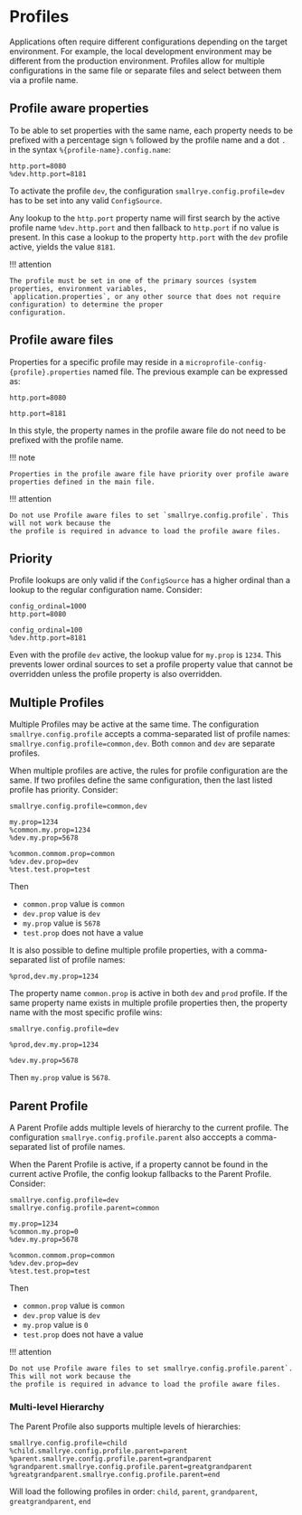 # Profiles

Applications often require different configurations depending on the target environment. For example, the local 
development environment may be different from the production environment. Profiles allow for multiple configurations 
in the same file or separate files and select between them via a profile name.

## Profile aware properties

To be able to set properties with the same name, each property needs to be prefixed with a percentage sign `%` followed 
by the profile name and a dot `.` in the syntax `%{profile-name}.config.name`:

```properties title="META-INF/microprofile-config.properties"
http.port=8080
%dev.http.port=8181
```

To activate the profile `dev`, the configuration `smallrye.config.profile=dev` has to be set into any valid 
`ConfigSource`.

Any lookup to the `http.port` property name will first search by the active profile name `%dev.http.port` and then 
fallback to `http.port` if no value is present. In this case a lookup to the property `http.port` with the `dev` profile 
active, yields the value `8181`.

!!! attention

    The profile must be set in one of the primary sources (system properties, environment variables, 
    `application.properties`, or any other source that does not require configuration) to determine the proper 
    configuration.

## Profile aware files

Properties for a specific profile may reside in a `microprofile-config-{profile}.properties` named file. The previous 
example can be expressed as:

```properties title="META-INF/microprofile-config.properties"
http.port=8080
```

```properties title="META-INF/microprofile-config-dev.properties"
http.port=8181
```

In this style, the property names in the profile aware file do not need to be prefixed with the profile name.

!!! note

    Properties in the profile aware file have priority over profile aware properties defined in the main file.

!!! attention

    Do not use Profile aware files to set `smallrye.config.profile`. This will not work because the 
    the profile is required in advance to load the profile aware files.

## Priority

Profile lookups are only valid if the `ConfigSource` has a higher ordinal than a lookup to the regular configuration 
name. Consider:

```properties title="main.properties"
config_ordinal=1000
http.port=8080
```

```properties title="profile.properties"
config_ordinal=100
%dev.http.port=8181
```

Even with the profile `dev` active, the lookup value for `my.prop` is `1234`. This prevents lower ordinal sources to 
set a profile property value that cannot be overridden unless the profile property is also overridden.

## Multiple Profiles

Multiple Profiles may be active at the same time. The configuration `smallrye.config.profile` accepts a comma-separated 
list of profile names: `smallrye.config.profile=common,dev`. Both `common` and `dev` are separate profiles.

When multiple profiles are active, the rules for profile configuration are the same. If two profiles define the same 
configuration, then the last listed profile has priority. Consider:

```properties
smallrye.config.profile=common,dev

my.prop=1234
%common.my.prop=1234
%dev.my.prop=5678

%common.commom.prop=common
%dev.dev.prop=dev
%test.test.prop=test
```

Then

- `common.prop` value is `common`
- `dev.prop` value is `dev`
- `my.prop` value is `5678`
- `test.prop` does not have a value

It is also possible to define multiple profile properties, with a comma-separated list of profile names:


```properties
%prod,dev.my.prop=1234
```

The property name `common.prop` is active in both `dev` and `prod` profile. If the same property name exists in 
multiple profile properties then, the property name with the most specific profile wins:

```properties
smallrye.config.profile=dev

%prod,dev.my.prop=1234

%dev.my.prop=5678
```

Then `my.prop` value is `5678`.

## Parent Profile

A Parent Profile adds multiple levels of hierarchy to the current profile. The configuration 
`smallrye.config.profile.parent` also acccepts a comma-separated list of profile names.

When the Parent Profile is active, if a property cannot be found in the current active Profile, the config lookup 
fallbacks to the Parent Profile. Consider:

```properties
smallrye.config.profile=dev
smallrye.config.profile.parent=common

my.prop=1234
%common.my.prop=0
%dev.my.prop=5678

%common.commom.prop=common
%dev.dev.prop=dev
%test.test.prop=test
```

Then

- `common.prop` value is `common`
- `dev.prop` value is `dev`
- `my.prop` value is `0`
- `test.prop` does not have a value

!!! attention

    Do not use Profile aware files to set smallrye.config.profile.parent`. This will not work because the 
    the profile is required in advance to load the profile aware files.

### Multi-level Hierarchy

The Parent Profile also supports multiple levels of hierarchies:

```properties
smallrye.config.profile=child
%child.smallrye.config.profile.parent=parent
%parent.smallrye.config.profile.parent=grandparent
%grandparent.smallrye.config.profile.parent=greatgrandparent
%greatgrandparent.smallrye.config.profile.parent=end
```

Will load the following profiles in order: `child`, `parent`, `grandparent`, `greatgrandparent`, `end` 

